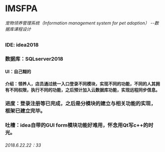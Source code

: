 # IMSFPA
###### 宠物领养管理系统（Information management system for pet adoption）   --数据库课程设计

### IDE: idea2018
### 数据库：SQLserver2018
#### UI：自己糊的
#### 介绍：领养人，店员通过统一入口登录不同模块，实现不同的功能，不同的人其拥有不同权限，执行不同的功能，之后预计加入云数据库功能，实现远程同步信息。

### 进度：登录注册等已完成，之后是分模块的建立与相关功能的实现，框架已建立完毕。
### 吐槽：idea自带的GUI form模块功能好难用，怀念用Qt写c++的时光。

###### 2018.6.22.22：33
